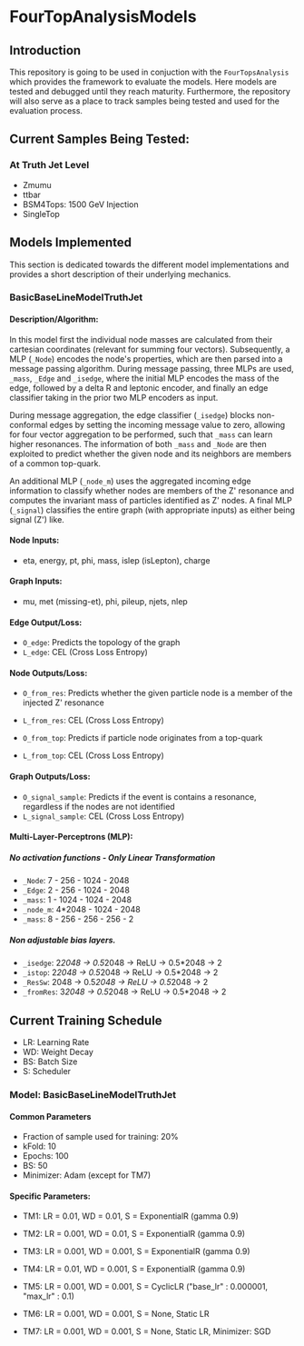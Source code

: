 # FourTopAnalysisModels

## Introduction
This repository is going to be used in conjuction with the ``FourTopsAnalysis`` which provides the framework to evaluate the models. Here models are tested and debugged until they reach maturity. Furthermore, the repository will also serve as a place to track samples being tested and used for the evaluation process. 

## Current Samples Being Tested:
### At Truth Jet Level
- Zmumu
- ttbar
- BSM4Tops: 1500 GeV Injection
- SingleTop

## Models Implemented
This section is dedicated towards the different model implementations and provides a short description of their underlying mechanics.

### BasicBaseLineModelTruthJet
#### Description/Algorithm:
In this model first the individual node masses are calculated from their cartesian coordinates (relevant for summing four vectors). Subsequently, a MLP (```_Node```) encodes the node's properties, which are then parsed into a message passing algorithm. During message passing, three MLPs are used, ```_mass```, ```_Edge``` and ```_isedge```, where the initial MLP encodes the mass of the edge, followed by a delta R and leptonic encoder, and finally an edge classifier taking in the prior two MLP encoders as input.

During message aggregation, the edge classifier (``_isedge``) blocks non-conformal edges by setting the incoming message value to zero, allowing for four vector aggregation to be performed, such that ```_mass``` can learn higher resonances. The information of both ```_mass``` and ```_Node``` are then exploited to predict whether the given node and its neighbors are members of a common top-quark.

An additional MLP (```_node_m```) uses the aggregated incoming edge information to classify whether nodes are members of the Z' resonance and computes the invariant mass of particles identified as Z' nodes. A final MLP (```_signal```) classifies the entire graph (with appropriate inputs) as either being signal (Z') like. 

#### Node Inputs:
- eta, energy, pt, phi, mass, islep (isLepton), charge
#### Graph Inputs:
- mu, met (missing-et), phi, pileup, njets, nlep

#### Edge Output/Loss:
- ```O_edge```: Predicts the topology of the graph
- ```L_edge```: CEL (Cross Loss Entropy)

#### Node Outputs/Loss:
- ```O_from_res```: Predicts whether the given particle node is a member of the injected Z' resonance
- ```L_from_res```: CEL (Cross Loss Entropy)

- ```O_from_top```: Predicts if particle node originates from a top-quark
- ```L_from_top```: CEL (Cross Loss Entropy)

#### Graph Outputs/Loss:
- ```O_signal_sample```: Predicts if the event is contains a resonance, regardless if the nodes are not identified
- ```L_signal_sample```: CEL (Cross Loss Entropy)

#### Multi-Layer-Perceptrons (MLP):
##### No activation functions - Only Linear Transformation 
- ```_Node```: 7 - 256 - 1024 - 2048 
- ```_Edge```: 2 - 256 - 1024 - 2048 
- ```_mass```: 1 - 1024 - 1024 - 2048 
- ```_node_m```: 4*2048 - 1024 - 2048 
- ```_mass```: 8 - 256 - 256 - 256 - 2 

##### Non adjustable bias layers. 
- ```_isedge```: 2*2048 -> 0.5*2048 -> ReLU -> 0.5*2048 -> 2
- ```_istop```:  2*2048 -> 0.5*2048 -> ReLU -> 0.5*2048 -> 2
- ```_ResSw```:  2048 -> 0.5*2048 -> ReLU -> 0.5*2048 -> 2
- ```_fromRes```: 3*2048 -> 0.5*2048 -> ReLU -> 0.5*2048 -> 2

## Current Training Schedule
- LR: Learning Rate 
- WD: Weight Decay
- BS: Batch Size
- S: Scheduler 

### Model: BasicBaseLineModelTruthJet
#### Common Parameters
- Fraction of sample used for training: 20%
- kFold: 10
- Epochs: 100
- BS: 50
- Minimizer: Adam (except for TM7)

#### Specific Parameters:
- TM1: LR = 0.01,  WD = 0.01,  S = ExponentialR (gamma 0.9)
- TM2: LR = 0.001, WD = 0.01,  S = ExponentialR (gamma 0.9)
- TM3: LR = 0.001, WD = 0.001, S = ExponentialR (gamma 0.9)
- TM4: LR = 0.01,  WD = 0.001, S = ExponentialR (gamma 0.9)

- TM5: LR = 0.001, WD = 0.001, S = CyclicLR ("base_lr" : 0.000001, "max_lr" : 0.1)
- TM6: LR = 0.001, WD = 0.001, S = None, Static LR
- TM7: LR = 0.001, WD = 0.001, S = None, Static LR, Minimizer: SGD
